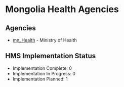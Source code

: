 # Mongolia Health Agencies

## Agencies

- [mn_Health](mn_Health/index.md) - Ministry of Health

## HMS Implementation Status

- Implementation Complete: 0
- Implementation In Progress: 0
- Implementation Planned: 1
